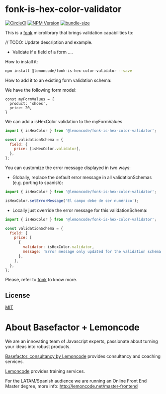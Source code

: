 # fonk-is-hex-color-validator

[![CircleCI](https://badgen.net/github/status/Lemoncode/fonk-is-hex-color-validator/master?icon=circleci&label=circleci)](https://circleci.com/gh/Lemoncode/fonk-is-hex-color-validator/tree/master)
[![NPM Version](https://badgen.net/npm/v/@lemoncode/fonk-is-hex-color-validator?icon=npm&label=npm)](https://www.npmjs.com/package/@lemoncode/fonk-is-hex-color-validator)
[![bundle-size](https://badgen.net/bundlephobia/min/@lemoncode/fonk-is-hex-color-validator)](https://bundlephobia.com/result?p=@lemoncode/fonk-is-hex-color-validator)

This is a [fonk](https://github.com/Lemoncode/fonk) microlibrary that brings validation capabilities to:

// TODO: Update description and example.

- Validate if a field of a form ....

How to install it:

```bash
npm install @lemoncode/fonk-is-hex-color-validator --save
```

How to add it to an existing form validation schema:

We have the following form model:

```
const myFormValues = {
  product: 'shoes',
  price: 20,
}
```

We can add a isHexColor validation to the myFormValues

```javascript
import { isHexColor } from '@lemoncode/fonk-is-hex-color-validator';

const validationSchema = {
  field: {
    price: [isHexColor.validator],
  },
};
```

You can customize the error message displayed in two ways:

- Globally, replace the default error message in all validationSchemas (e.g. porting to spanish):

```javascript
import { isHexColor } from '@lemoncode/fonk-is-hex-color-validator';

isHexColor.setErrorMessage('El campo debe de ser numérico');
```

- Locally just override the error message for this validationSchema:

```javascript
import { isHexColor } from '@lemoncode/fonk-is-hex-color-validator';

const validationSchema = {
  field: {
    price: [
      {
        validator: isHexColor.validator,
        message: 'Error message only updated for the validation schema',
      },
    ],
  },
};
```

Please, refer to [fonk](https://github.com/Lemoncode/fonk) to know more.

## License

[MIT](./LICENSE)

# About Basefactor + Lemoncode

We are an innovating team of Javascript experts, passionate about turning your ideas into robust products.

[Basefactor, consultancy by Lemoncode](http://www.basefactor.com) provides consultancy and coaching services.

[Lemoncode](http://lemoncode.net/services/en/#en-home) provides training services.

For the LATAM/Spanish audience we are running an Online Front End Master degree, more info: http://lemoncode.net/master-frontend
